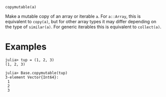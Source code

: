```
copymutable(a)
```

Make a mutable copy of an array or iterable `a`.  For `a::Array`, this is equivalent to `copy(a)`, but for other array types it may differ depending on the type of `similar(a)`.  For generic iterables this is equivalent to `collect(a)`.

# Examples

```jldoctest
julia> tup = (1, 2, 3)
(1, 2, 3)

julia> Base.copymutable(tup)
3-element Vector{Int64}:
 1
 2
 3
```
